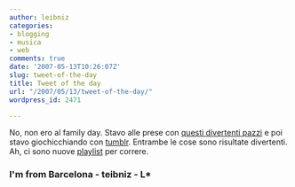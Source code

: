 ```yaml
---
author: leibniz
categories:
- blogging
- musica
- web
comments: true
date: '2007-05-13T10:26:07Z'
slug: tweet-of-the-day
title: Tweet of the day
url: "/2007/05/13/tweet-of-the-day/"
wordpress_id: 2471

---
```

No, non ero al family day. Stavo alle prese con [questi divertenti pazzi](https://www.imfrombarcelona.com/) e poi stavo giochicchiando con [tumblr](https://leibniz.tumblr.com/). Entrambe le cose sono risultate divertenti. Ah, ci sono nuove [playlist](https://www.leibniz-blogs.it/playlists/) per correre.


### I'm from Barcelona - teibniz - L*
